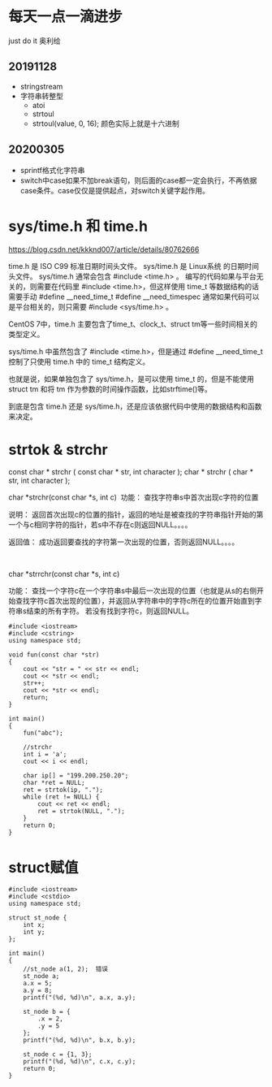 # 每天一点一滴进步
just do it
奥利给

## 20191128

- stringstream
- 字符串转整型
  - atoi
  - strtoul
  - strtoul(value, 0, 16);    颜色实际上就是十六进制
  
  
## 20200305
- sprintf格式化字符串
- switch中case如果不加break语句，则后面的case都一定会执行，不再依据case条件。case仅仅是提供起点，对switch关键字起作用。

  
# sys/time.h 和 time.h
https://blog.csdn.net/kkknd007/article/details/80762666

time.h 是 ISO C99 标准日期时间头文件。
sys/time.h 是 Linux系统 的日期时间头文件。
sys/time.h 通常会包含 #include <time.h> 。
编写的代码如果与平台无关的，则需要在代码里 #include <time.h>，但这样使用 time_t 等数据结构的话需要手动
#define __need_time_t
#define __need_timespec
通常如果代码可以是平台相关的，则只需要 #include <sys/time.h> 。

CentOS 7中，time.h 主要包含了time_t、clock_t、struct tm等一些时间相关的类型定义。

sys/time.h 中虽然包含了 #include <time.h>，但是通过 #define __need_time_t 控制了只使用 time.h 中的 time_t 结构定义。

也就是说，如果单独包含了 sys/time.h，是可以使用 time_t 的，但是不能使用 struct tm 和将 tm 作为参数的时间操作函数，比如strftime()等。

到底是包含 time.h 还是 sys/time.h，还是应该依据代码中使用的数据结构和函数来决定。

# strtok   &    strchr
const char * strchr ( const char * str, int character );
      char * strchr (       char * str, int character );
	  
char *strchr(const char *s, int c) 
功能： 查找字符串s中首次出现c字符的位置

说明： 返回首次出现c的位置的指针，返回的地址是被查找的字符串指针开始的第一个与c相同字符的指针，若s中不存在c则返回NULL。。。。

返回值： 成功返回要查找的字符第一次出现的位置，否则返回NULL。。。。

 

char *strrchr(const char *s, int c)

功能： 查找一个字符c在一个字符串s中最后一次出现的位置（也就是从s的右侧开始查找字符c首次出现的位置），并返回从字符串中的字符c所在的位置开始直到字符串s结束的所有字符。 若没有找到字符c，则返回NULL。

```
#include <iostream>
#include <cstring>
using namespace std;

void fun(const char *str)
{
    cout << "str = " << str << endl;
    cout << *str << endl;
    str++;
    cout << *str << endl;
    return;
}

int main()
{
    fun("abc");

    //strchr
    int i = 'a';
    cout << i << endl;

    char ip[] = "199.200.250.20";
    char *ret = NULL;
    ret = strtok(ip, ".");
    while (ret != NULL) {
        cout << ret << endl;
        ret = strtok(NULL, ".");
    }
    return 0;
}
```

# struct赋值
```
#include <iostream>
#include <cstdio>
using namespace std;

struct st_node {
    int x;
    int y;
};

int main()
{
    //st_node a(1, 2);  错误
    st_node a;
    a.x = 5;
    a.y = 8;
    printf("(%d, %d)\n", a.x, a.y);

    st_node b = {
        .x = 2,
        .y = 5
    };
    printf("(%d, %d)\n", b.x, b.y);

    st_node c = {1, 3};
    printf("(%d, %d)\n", c.x, c.y);
    return 0;
}
```













  